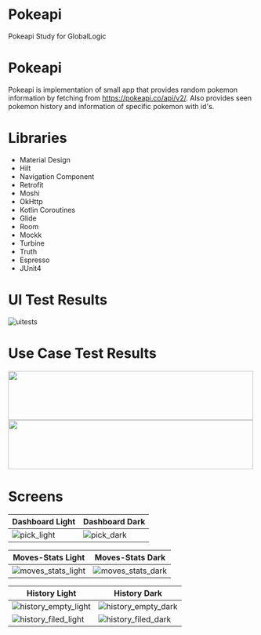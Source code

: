 # Pokeapi
Pokeapi Study for GlobalLogic 

# Pokeapi
Pokeapi is implementation of small app that provides random pokemon information by fetching from https://pokeapi.co/api/v2/. Also provides seen pokemon history and information of specific pokemon with id's.


# Libraries

- Material Design
- Hilt
- Navigation Component
- Retrofit
- Moshi
- OkHttp
- Kotlin Coroutines
- Glide
- Room
- Mockk
- Turbine
- Truth
- Espresso
- JUnit4

# UI Test Results

![uitests](https://user-images.githubusercontent.com/33883699/153771819-b80dd614-4fc4-4105-b0f6-dde36ef835e4.png)

# Use Case Test Results

<p float="left">
   <img src="https://user-images.githubusercontent.com/33883699/153771842-d98c28c1-74cc-4e6c-9c66-afa66161eff1.png" width="500" height="100" /> 
  <img src="https://user-images.githubusercontent.com/33883699/153771836-f2d87179-7d5a-435a-822b-9611e298abd1.png" width="500" height="100"/>
</p>

# Screens

| Dashboard Light  | Dashboard Dark |
| ------------- | ------------- |
| ![pick_light](https://user-images.githubusercontent.com/33883699/153772098-394f921b-48e7-4fea-9e61-64477807160b.png)  | ![pick_dark](https://user-images.githubusercontent.com/33883699/153772115-064ebe67-091c-4262-bb2f-6df4b44a4107.png)  |


| Moves-Stats Light  | Moves-Stats Dark |
| ------------- | ------------- |
| ![moves_stats_light](https://user-images.githubusercontent.com/33883699/153772149-3f6ae384-1d06-4b30-9676-9cf1e97b20c6.png)| ![moves_stats_dark](https://user-images.githubusercontent.com/33883699/153772163-b8ce08c7-9cf2-4933-8f11-305703eb4468.png)|

| History Light  | History Dark |
| ------------- | ------------- |
| ![history_empty_light](https://user-images.githubusercontent.com/33883699/153772184-91d0565e-ccee-4b0d-be19-4ff712c0f28c.png)| ![history_empty_dark](https://user-images.githubusercontent.com/33883699/153772188-30952f09-2c8b-48ba-a094-bdd5993c3c63.png)|
| ![history_filed_light](https://user-images.githubusercontent.com/33883699/153772196-cd7259d2-60df-4984-a859-41ab26ee339b.png)| ![history_filed_dark](https://user-images.githubusercontent.com/33883699/153772200-e8dd2eb9-29f8-4644-acfb-68027f406577.png)|

